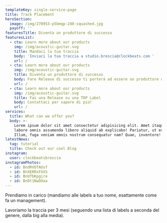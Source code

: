 ```yaml
---
templateKey: single-service-page
title: Track Placement
heroSection:
  image: /img/270953-p5bmqp-240-squashed.jpg
  payoff: ''
featuresTitle: Diventa un produttore di successo
featuresList:
  - cta: Learn more about our products
    img: /img/acoustic-guitar.svg
    title: Mandaci la tua traccia
    body: 'Inviaci la tua traccia a studio.brescia@clockbeats.com '
    url: /
  - cta: Learn more about our products
    img: /img/acoustic-guitar.svg
    title: Diventa un produttore di successo
    body: Fare Release di successo ti porterá ad essere un produttore di successo.
    url: /
  - cta: Learn more about our products
    img: /img/acoustic-guitar.svg
    title: Fai una Release su una TOP Label
    body: Contattaci per sapere di piú!
    url: /
services:
  title: What can we offer you?
  body: >-
    Lorem ipsum dolor sit amet consectetur adipisicing elit. Amet itaque odit
    labore omnis assumenda libero aliquid ab explicabo! Pariatur, ut esse.
    Illum, fuga veniam omnis nostrum consequatur nam? Quae, inventore!
latestNews:
  tag: tutorial
  title: Check out our cool Blog
instagram:
  user: clockbeatsbrescia
instagramPhotos:
  - id: BndRVOTAUsf
  - id: BnXERRxFXXS
  - id: BnUfbKpgire
  - id: BnDt1NwDOaa
---
```

Prendiamo in carico (mandiamo alle labels a tuo nome, esattamente come fa un management).

Lavoriamo la traccia per 3 mesi (seguendo una lista di labels a seconda del genere, dalla big alla media).
